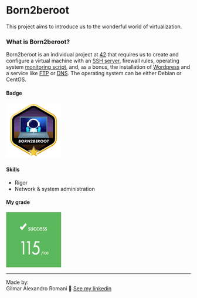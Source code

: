 # Born2beroot
This project aims to introduce us to the wonderful world of virtualization.

### What is Born2beroot?
Born2beroot is an individual project at [42](https://www.42sp.org.br/) that requires us to create and configure a virtual machine with an [SSH server](https://wikipedia.org/wiki/Secure_Shell), firewall rules, operating system [monitoring script](monitoring.sh), and, as a bonus, the installation of [Wordpress](https://wordpress.org/) and a service like [FTP](https://wikipedia.org/wiki/File_Transfer_Protocol) or [DNS](https://www.cloudflare.com/pt-br/learning/dns/what-is-a-dns-server/). The operating system can be either Debian or CentOS.

#### Badge
<img src="./img/born2berootm.png" width="150" height="150"/>

#### Skills
- Rigor
- Network & system administration

#### My grade
<img src="./img/score.png" width="150" height="150"/>

---

Made by:<br />
Gilmar Alexandro Romani 👋 [See my linkedin](https://www.linkedin.com/in/gilmar-romani/)
